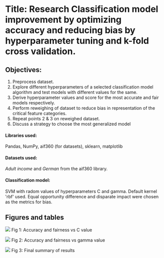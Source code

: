 # Title: Research Classification model improvement by optimizing accuracy and reducing bias by hyperparameter tuning and k-fold cross validation.

## Objectives:
1. Preprocess dataset.
2. Explore different hyperparameters of a selected classification model algorithm and test models with different values for the same.
3. Derive hyperparameter values and score for the most accurate and fair models respectively.
4. Perform reweighing of dataset to reduce bias in representation of the critical feature categories.
5. Repeat points 2 & 3 on reweighed dataset.
6. Discuss a strategy to choose the most generalized model


#### Libraries used:
Pandas, NumPy, aif360 (for datasets), sklearn, matplotlib

#### Datasets used:
*Adult income* and *German* from the aif360 library.

#### Classification model:
SVM with radom values of hyperparameters C and gamma. Default kernel 'rbf' used. Equal opportunity difference and disparate impact were chosen as the metrics for bias.



## Figures and tables

![](https://github.com/rud-ninja/ML_hyperparameter_tuning/blob/main/var_cval.jpg)
Fig 1: Accuracy and fairness vs C value




![](https://github.com/rud-ninja/ML_hyperparameter_tuning/blob/main/var_gval.jpg)
Fig 2: Accuracy and fairness vs gamma value




![](https://github.com/rud-ninja/ML_hyperparameter_tuning/blob/main/summary.jpg)
Fig 3: Final summary of results
